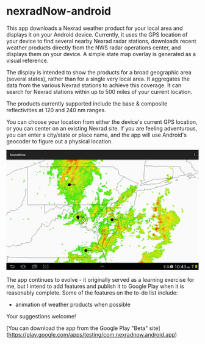 # nexradNow-android

This app downloads a Nexrad weather product for your local area and displays it on your Android device. Currently, it uses
the GPS location of your device to find several nearby Nexrad radar stations, downloads recent weather products directly from
the NWS radar operations center, and displays them on your device. A simple state map overlay is generated as a visual reference.

The display is intended to show the products for a broad geographic area (several states), rather than for a single
very local area. It aggregates the data from the various Nexrad stations to achieve this coverage. It can search
for Nexrad stations within up to 500 miles of your current location.

The products currently supported include the base & composite reflectivities at 120 and 240 nm ranges.

You can choose your location from either the device's current GPS location, or you can center on an existing Nexrad site.
If you are feeling adventurous, you can enter a city/state or place name, and the app will use Android's geocoder to
figure out a physical location.

![Sample display of 200-nm range composite radar return](/screenshots/LocalNexradDisplay-p38.png?raw=true "Sample display of 200-nm range composite radar return")

The app continues to evolve - it originally served as a learning exercise for me, but I intend to add features and publish it
to Google Play when it is reasonably complete. Some of the features on the to-do list include:

* animation of weather products when possible

Your suggestions welcome!

[You can download the app from the Google Play "Beta" site] (https://play.google.com/apps/testing/com.nexradnow.android.app)
